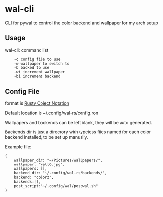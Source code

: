 # wal-cli
CLI for pywal to control the color backend and wallpaper for my arch setup

## Usage
wal-cli: command list
```
    -c config file to use
    -w wallpaper to switch to
    -b backed to use
    -wi increment wallpaper
    -bi increment backend
```

## Config File
format is [Rusty Object Notation](https://docs.rs/ron)

Default location is ~/.config/wal-rs/config.ron

Wallpapers and backends can be left blank, they will be auto generated.

Backends dir is just a directory with typeless files named for each color backend installed, to be set up manually.


Example file:
```
(
    wallpaper_dir: "~/Pictures/wallpapers/",
    wallpaper: "wall6.jpg",
    wallpapers: [],
    backend_dir: "~/.config/wal-rs/backends/",
    backend: "colorz",
    backends:[],
    post_script:"~/.config/wal/postwal.sh"
)
```